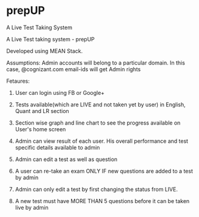 # prepUP
A Live Test Taking System


A Live Test taking system - prepUP

Developed using MEAN Stack. 

Assumptions:
Admin accounts will belong to a particular domain. In this case, @cognizant.com email-ids
will get Admin rights

Fetaures:

1) User can login using FB or Google+
2) Tests available(which are LIVE and not taken yet by user) in English, Quant and LR section
3) Section wise graph and line chart to see the progress available on User's home screen

4) Admin can view result of each user. His overall performance and test specific details 
available to admin
5) Admin can edit a test as well as question

6) A user can re-take an exam ONLY IF new questions are added to a test by admin
7) Admin can only edit a test by first changing the status from LIVE.
8) A new test must have MORE THAN 5 questions before it can be taken live by admin
